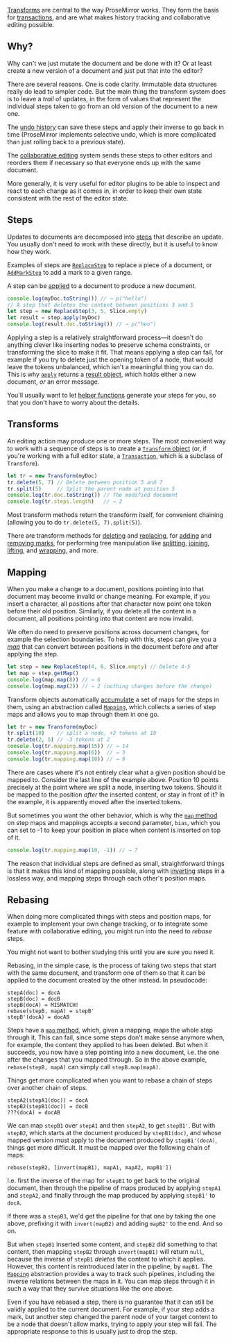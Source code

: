 [Transforms](##transform.Transform) are central to the way ProseMirror
works. They form the basis for [transactions](#state.transactions),
and are what makes history tracking and collaborative editing
possible.

## Why?

Why can't we just mutate the document and be done with it? Or at least
create a new version of a document and just put that into the editor?

There are several reasons. One is code clarity. Immutable data
structures really do lead to simpler code. But the main thing the
transform system does is to leave a _trail_ of updates, in the form of
values that represent the individual steps taken to go from an old
version of the document to a new one.

The [undo history](##history) can save these steps and apply their
inverse to go back in time (ProseMirror implements selective undo,
which is more complicated than just rolling back to a previous state).

The [collaborative
editing](http://marijnhaverbeke.nl/blog/collaborative-editing.html)
system sends these steps to other editors and reorders them if
necessary so that everyone ends up with the same document.

More generally, it is very useful for editor plugins to be able to
inspect and react to each change as it comes in, in order to keep
their own state consistent with the rest of the editor state.

## Steps

Updates to documents are decomposed into [steps](##transform.Step)
that describe an update. You usually don't need to work with these
directly, but it is useful to know how they work.

Examples of steps are [`ReplaceStep`](##transform.ReplaceStep) to
replace a piece of a document, or
[`AddMarkStep`](##transform.AddMarkStep) to add a mark to a given
range.

A step can be [applied](##transform.Step.apply) to a document to
produce a new document.

```javascript
console.log(myDoc.toString()) // → p("hello")
// A step that deletes the content between positions 3 and 5
let step = new ReplaceStep(3, 5, Slice.empty)
let result = step.apply(myDoc)
console.log(result.doc.toString()) // → p("heo")
```

Applying a step is a relatively straightforward process—it doesn't do
anything clever like inserting nodes to preserve schema constraints,
or transforming the slice to make it fit. That means applying a step
can fail, for example if you try to delete just the opening token of a
node, that would leave the tokens unbalanced, which isn't a meaningful
thing you can do. This is why [`apply`](##transform.Step.apply)
returns a [result object](##transform.StepResult), which holds either
a new document, _or_ an error message.

You'll usually want to let [helper
functions](##transform.Transform.replace) generate your steps for you,
so that you don't have to worry about the details.

## Transforms

An editing action may produce one or more steps. The most convenient
way to work with a sequence of steps is to create a [`Transform`
object](##transform.Transform) (or, if you're working with a full
editor state, a [`Transaction`](##state.Transaction), which is a
subclass of `Transform`).

```javascript
let tr = new Transform(myDoc)
tr.delete(5, 7) // Delete between position 5 and 7
tr.split(5)     // Split the parent node at position 5
console.log(tr.doc.toString()) // The modified document
console.log(tr.steps.length)   // → 2
```

Most transform methods return the transform itself, for convenient
chaining (allowing you to do `tr.delete(5, 7).split(5)`).

There are transform methods for
[deleting](##transform.Transform.delete) and
[replacing](##transform.Transform.replace), for
[adding](##transform.Transform.addMark) and [removing
marks](##transform.Transform.removeMark), for performing tree
manipulation like [splitting](##transform.Transform.split),
[joining](##transform.Transform.join),
[lifting](##transform.Transform.lift), and
[wrapping](##transform.Transform.wrap), and more.

## Mapping

When you make a change to a document, positions pointing into that
document may become invalid or change meaning. For example, if you
insert a character, all positions after that character now point one
token before their old position. Similarly, if you delete all the
content in a document, all positions pointing into that content are
now invalid.

We often do need to preserve positions across document changes, for
example the selection boundaries. To help with this, steps can give
you a [_map_](##transform.StepMap) that can convert between positions
in the document before and after applying the step.

```javascript
let step = new ReplaceStep(4, 6, Slice.empty) // Delete 4-5
let map = step.getMap()
console.log(map.map(8)) // → 6
console.log(map.map(2)) // → 2 (nothing changes before the change)
```

Transform objects automatically
[accumulate](##transform.Transform.mapping) a set of maps for the
steps in them, using an abstraction called
[`Mapping`](##transform.Mapping), which collects a series of step maps
and allows you to map through them in one go.

```javascript
let tr = new Transform(myDoc)
tr.split(10)    // split a node, +2 tokens at 10
tr.delete(2, 5) // -3 tokens at 2
console.log(tr.mapping.map(15)) // → 14
console.log(tr.mapping.map(6))  // → 3
console.log(tr.mapping.map(10)) // → 9
```

There are cases where it's not entirely clear what a given position
should be mapped to. Consider the last line of the example above.
Position 10 points precisely at the point where we split a node,
inserting two tokens. Should it be mapped to the position _after_ the
inserted content, or stay in front of it? In the example, it is
apparently moved after the inserted tokens.

But sometimes you want the other behavior, which is why the [`map`
method](##transform.Mappable.map) on step maps and mappings accepts a
second parameter, `bias`, which you can set to -1 to keep your
position in place when content is inserted on top of it.

```javascript
console.log(tr.mapping.map(10, -1)) // → 7
```

The reason that individual steps are defined as small, straightforward
things is that it makes this kind of mapping possible, along with
[inverting](##transform.Step.invert) steps in a lossless way, and
mapping steps through each other's position maps.

## Rebasing

When doing more complicated things with steps and position maps, for
example to implement your own change tracking, or to integrate some
feature with collaborative editing, you might run into the need to
_rebase_ steps.

You might not want to bother studying this until you are sure you need
it.

Rebasing, in the simple case, is the process of taking two steps that
start with the same document, and transform one of them so that it can
be applied to the document created by the other instead. In pseudocode:

    stepA(doc) = docA
    stepB(doc) = docB
    stepB(docA) = MISMATCH!
    rebase(stepB, mapA) = stepB'
    stepB'(docA) = docAB

Steps have a [`map` method](##transform.Step.map), which, given a
mapping, maps the whole step through it. This can fail, since some
steps don't make sense anymore when, for example, the content they
applied to has been deleted. But when it succeeds, you now have a step
pointing into a new document, i.e. the one after the changes that you
mapped through. So in the above example, `rebase(stepB, mapA)` can
simply call `stepB.map(mapA)`.

Things get more complicated when you want to rebase a chain of steps
over another chain of steps.

    stepA2(stepA1(doc)) = docA
    stepB2(stepB1(doc)) = docB
    ???(docA) = docAB

We can map `stepB1` over `stepA1` and then `stepA2`, to get `stepB1'`.
But with `stepB2`, which starts at the document produced by
`stepB1(doc)`, and whose mapped version must apply to the document
produced by `stepB1'(docA)`, things get more difficult. It must be
mapped over the following chain of maps:

    rebase(stepB2, [invert(mapB1), mapA1, mapA2, mapB1'])

I.e. first the inverse of the map for `stepB1` to get back to the
original document, then through the pipeline of maps produced by
applying `stepA1` and `stepA2`, and finally through the map produced
by applying `stepB1'` to `docA`.

If there was a `stepB3`, we'd get the pipeline for that one by taking
the one above, prefixing it with `invert(mapB2)` and adding `mapB2'`
to the end. And so on.

But when `stepB1` inserted some content, and `stepB2` did something to
that content, then mapping `stepB2` through `invert(mapB1)` will
return `null`, because the inverse of `stepB1` _deletes_ the content
to which it applies. However, this content is reintroduced later in
the pipeline, by `mapB1`. The [`Mapping`](##transform.Mapping)
abstraction provides a way to track such pipelines, including the
inverse relations between the maps in it. You can map steps through it
in such a way that they survive situations like the one above.

Even if you have rebased a step, there is no guarantee that it can
still be validly applied to the current document. For example, if your
step adds a mark, but another step changed the parent node of your
target content to be a node that doesn't allow marks, trying to apply
your step will fail. The appropriate response to this is usually just
to drop the step.
